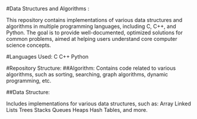 #Data Structures and Algorithms :

This repository contains implementations of various data structures and algorithms in multiple programming languages, including C, C++, and Python. The goal is to provide well-documented, optimized solutions for common problems, aimed at helping users understand core computer science concepts.

#Languages Used:
C
C++
Python

#Repository Structure:
##Algorithm:
Contains code related to various algorithms, such as sorting, searching, graph algorithms, dynamic programming, etc.

##Data Structure:

Includes implementations for various data structures, such as:
Array
Linked Lists
Trees
Stacks
Queues
Heaps
Hash Tables, and more.
